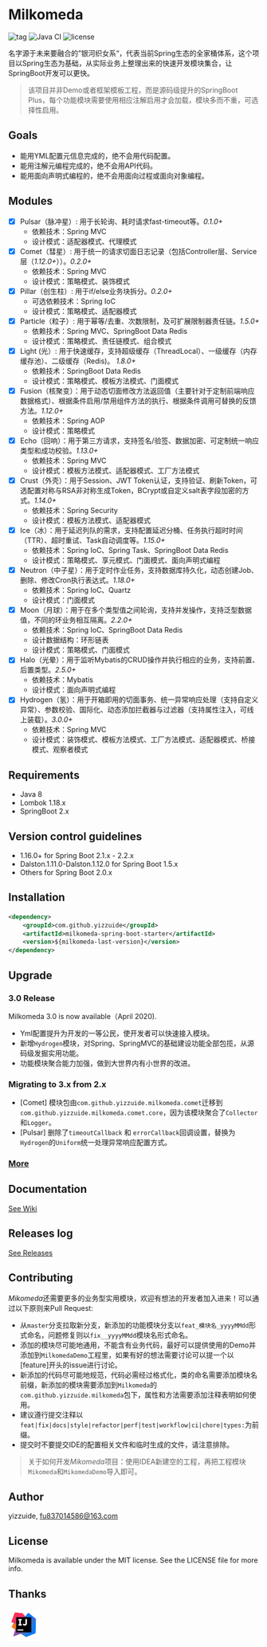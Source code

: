 # Milkomeda
![tag](https://img.shields.io/github/tag/yizzuide/Milkomeda.svg) ![Java CI](https://github.com/yizzuide/Milkomeda/workflows/Java%20CI/badge.svg?branch=master) ![license](https://img.shields.io/github/license/yizzuide/Milkomeda.svg)

名字源于未来要融合的”银河织女系“，代表当前Spring生态的全家桶体系，这个项目以Spring生态为基础，从实际业务上整理出来的快速开发模块集合，让SpringBoot开发可以更快。

> 该项目并非Demo或者框架模板工程，而是源码级提升的SpringBoot Plus，每个功能模块需要使用相应注解启用才会加载，模块多而不重，可选择性启用。

## Goals
- 能用YML配置元信息完成的，绝不会用代码配置。
- 能用注解元编程完成的，绝不会用API代码。
- 能用面向声明式编程的，绝不会用面向过程或面向对象编程。

## Modules
- [x] Pulsar（脉冲星）: 用于长轮询、耗时请求fast-timeout等。*0.1.0+*
   * 依赖技术：Spring MVC
   * 设计模式：适配器模式、代理模式
- [x] Comet（彗星）:  用于统一的请求切面日志记录（包括Controller层、Service层（*1.12.0+*））。*0.2.0+*
   * 依赖技术：Spring MVC
   * 设计模式：策略模式、装饰模式
- [x] Pillar（创生柱）: 用于if/else业务块拆分。*0.2.0+*
   * 可选依赖技术：Spring IoC
   * 设计模式：策略模式、适配器模式
- [x] Particle（粒子）: 用于幂等/去重、次数限制，及可扩展限制器责任链。*1.5.0+*
   * 依赖技术：Spring MVC、SpringBoot Data Redis
   * 设计模式：策略模式、责任链模式、组合模式
- [x] Light (光）: 用于快速缓存，支持超级缓存（ThreadLocal）、一级缓存（内存缓存池）、二级缓存（Redis)。 *1.8.0+*
   * 依赖技术：SpringBoot Data Redis
   * 设计模式：策略模式、模板方法模式、门面模式
- [x] Fusion（核聚变）：用于动态切面修改方法返回值（主要针对于定制前端响应数据格式）、根据条件启用/禁用组件方法的执行、根据条件调用可替换的反馈方法。*1.12.0+*
   * 依赖技术：Spring AOP
   * 设计模式：策略模式
- [x] Echo（回响）：用于第三方请求，支持签名/验签、数据加密、可定制统一响应类型和成功校验。*1.13.0+*
   * 依赖技术：Spring MVC
   * 设计模式：模板方法模式、适配器模式、工厂方法模式
- [x] Crust（外壳）：用于Session、JWT Token认证，支持验证、刷新Token，可选配置对称与RSA非对称生成Token，BCrypt或自定义salt表字段加密的方式。*1.14.0+*
   * 依赖技术：Spring Security
   * 设计模式：模板方法模式、适配器模式
- [x] Ice（冰）：用于延迟列队的需求，支持配置延迟分桶、任务执行超时时间（TTR）、超时重试、Task自动调度等。*1.15.0+*
   * 依赖技术：Spring IoC、Spring Task、SpringBoot Data Redis
   * 设计模式：策略模式、享元模式、门面模式、面向声明式编程
- [x] Neutron（中子星）：用于定时作业任务，支持数据库持久化，动态创建Job、删除、修改Cron执行表达式。*1.18.0+*
   * 依赖技术：Spring IoC、Quartz
   * 设计模式：门面模式
- [x] Moon（月球）：用于在多个类型值之间轮询，支持并发操作，支持泛型数据值，不同的环业务相互隔离。*2.2.0+*
  * 依赖技术：Spring IoC、SpringBoot Data Redis
  * 设计数据结构：环形链表
  * 设计模式：策略模式、门面模式
- [x] Halo（光晕）：用于监听Mybatis的CRUD操作并执行相应的业务，支持前置、后置类型。*2.5.0+*
  * 依赖技术：Mybatis
  * 设计模式：面向声明式编程
- [x] Hydrogen（氢）：用于开箱即用的切面事务、统一异常响应处理（支持自定义异常）、参数校验、国际化、动态添加拦截器与过滤器（支持属性注入，可线上装载）。*3.0.0+*
  * 依赖技术：Spring MVC
  * 设计模式：装饰模式、模板方法模式、工厂方法模式、适配器模式、桥接模式、观察者模式
    
## Requirements
* Java 8
* Lombok 1.18.x
* SpringBoot 2.x

## Version control guidelines
- 1.16.0+ for Spring Boot 2.1.x - 2.2.x
- Dalston.1.11.0-Dalston.1.12.0 for Spring Boot 1.5.x
- Others for Spring Boot 2.0.x

## Installation
```xml
<dependency>
    <groupId>com.github.yizzuide</groupId>
    <artifactId>milkomeda-spring-boot-starter</artifactId>
    <version>${milkomeda-last-version}</version>
</dependency>
```

## Upgrade
### 3.0 Release
Milkomeda 3.0 is now available（April 2020). 

- Yml配置提升为开发的一等公民，使开发者可以快速接入模块。
- 新增`Hydrogen`模块，对Spring、SpringMVC的基础建设功能全部包揽，从源码级发掘实用功能。
- 功能模块聚合能力加强，做到大世界内有小世界的改进。

### Migrating to 3.x from 2.x

- [Comet] 模块包由`com.github.yizzuide.milkomeda.comet`迁移到`com.github.yizzuide.milkomeda.comet.core`，因为该模块聚合了`Collector`和`Logger`。
- [Pulsar] 删除了`timeoutCallback` 和 `errorCallback`回调设置，替换为`Hydrogen`的`Uniform`统一处理异常响应配置方式。

### [More](https://github.com/yizzuide/Milkomeda/wiki/Upgrade-Guide)

## Documentation
[See Wiki](https://github.com/yizzuide/Milkomeda/wiki)

## Releases log
[See Releases](https://github.com/yizzuide/Milkomeda/releases)

## Contributing
*Mikomeda*还需要更多的业务型实用模块，欢迎有想法的开发者加入进来！可以通过以下原则来Pull Request:

- 从`master`分支拉取新分支，新添加的功能模块分支以`feat_模块名_yyyyMMdd`形式命名，问题修复则以`fix__yyyyMMdd`模块名形式命名。
- 添加的模块尽可能地通用，不能含有业务代码，最好可以提供使用的Demo并添加到`MilkomedaDemo`工程里，如果有好的想法需要讨论可以提一个以[feature]开头的issue进行讨论。
- 新添加的代码尽可能地规范，代码必需经过格式化，类的命名需要添加模块名前缀，新添加的模块需要添加到`Milkomeda`的`com.github.yizzuide.milkomeda`包下，属性和方法需要添加注释表明如何使用。
- 建议遵行提交注释以`feat|fix|docs|style|refactor|perf|test|workflow|ci|chore|types:`为前缀。
- 提交时不要提交IDE的配置相关文件和临时生成的文件，请注意排除。

> 关于如何开发*Mikomeda*项目：使用IDEA新建空的工程，再把工程模块`Mikomeda`和`MikomedaDemo`导入即可。

## Author
yizzuide, fu837014586@163.com

## License
Milkomeda is available under the MIT license. See the LICENSE file for more info.

## Thanks
<a href="https://www.jetbrains.com/idea/" target="_blank">
  <img width="64px" src="./logo/idea.png" alt="IntelliJ IDEA">
</a>

